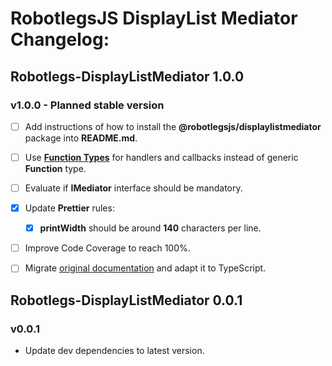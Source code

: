 # RobotlegsJS DisplayList Mediator Changelog:

## Robotlegs-DisplayListMediator 1.0.0

### v1.0.0 - Planned stable version

- [ ] Add instructions of how to install the **@robotlegsjs/displaylistmediator** package into **README.md**.

- [ ] Use [**Function Types**](https://www.typescriptlang.org/docs/handbook/functions.html) for handlers and callbacks instead of generic **Function** type.

- [ ] Evaluate if **IMediator** interface should be mandatory.

- [x] Update **Prettier** rules:

  - [x] **printWidth** should be around **140** characters per line.

- [ ] Improve Code Coverage to reach 100%.

- [ ] Migrate [original documentation](https://github.com/robotlegs/robotlegs-framework/blob/master/src/readme.md) and adapt it to TypeScript.

## Robotlegs-DisplayListMediator 0.0.1

### v0.0.1

- Update dev dependencies to latest version.
